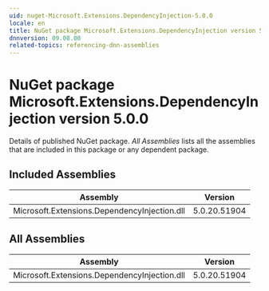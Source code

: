 ```yaml
---
uid: nuget-Microsoft.Extensions.DependencyInjection-5.0.0
locale: en
title: NuGet package Microsoft.Extensions.DependencyInjection version 5.0.0
dnnversion: 09.08.00
related-topics: referencing-dnn-assemblies
---
```


# NuGet package Microsoft.Extensions.DependencyInjection version 5.0.0
Details of published NuGet package.
*All Assemblies* lists all the assemblies that are included in this package or any dependent package.

## Included Assemblies

|Assembly|Version|
|---|---|
|Microsoft.Extensions.DependencyInjection.dll|5.0.20.51904|

## All Assemblies

|Assembly|Version|
|---|---|
|Microsoft.Extensions.DependencyInjection.dll|5.0.20.51904|

